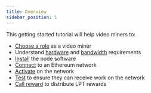 ```yaml
---
title: Overview
sidebar_position: 1
---
```


This getting started tutorial will help video miners to:

- [Choose a role](/video-miners/getting-started/choosing-a-role) as a video
  miner
- Understand [hardware](/video-miners/reference/hardware) and
  [bandwidth](/video-miners/reference/bandwidth) requirements
- [Install](/installation/install-livepeer/overview) the node software
- [Connect](/installation/connect-to-ethereum) to an Ethereum network
- [Activate](/video-miners/getting-started/activation) on the network
- [Test](/video-miners/getting-started/test) to ensure they can receive
  work on the network
- [Call reward](/video-miners/getting-started/calling-reward) to distribute
  LPT rewards

